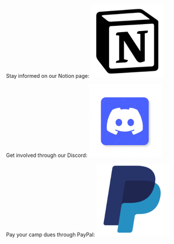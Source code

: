 Stay informed on our Notion page:
<a href="https://road-stoplight-c79.notion.site/Planning-2022-27087b2335314bf6b194d5e91960d0ee"><img src="NotionLogo.png" alt="notion" width="200" height="200"/></a>

Get involved through our Discord:
<a href="https://discord.gg/pQCednBzpJ"><img src="DiscordLogo.webp" alt="discord" width="200" height="200"/></a>

Pay your camp dues through PayPal:
<a href="https://www.paypal.com/donate/?hosted_button_id=JF22WPX9G9X8U"><img src="PaypalLogo.jpg" alt="paypal" width="200" height="200"/></a>
